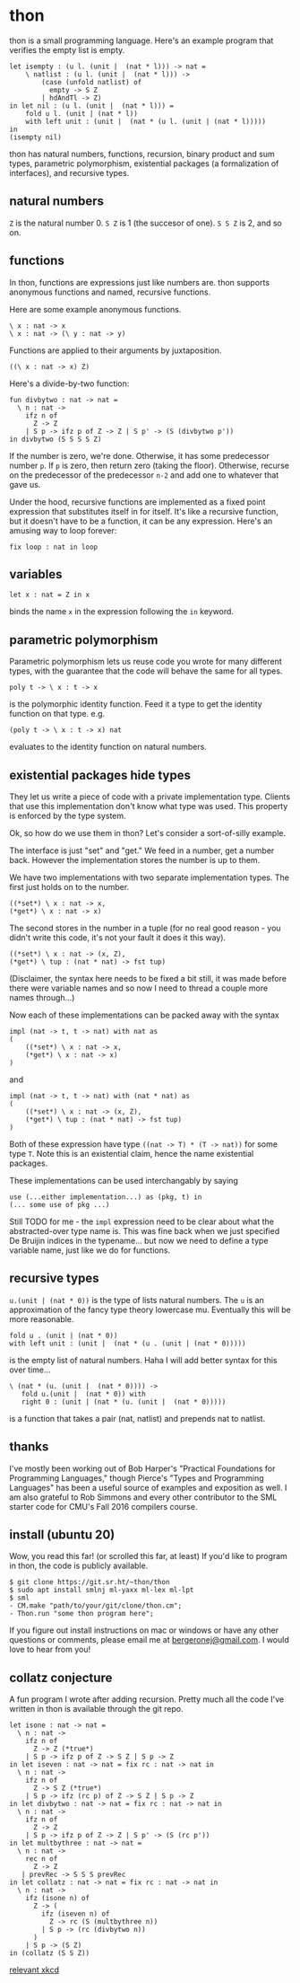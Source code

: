 # thon

thon is a small programming language. Here's an example program that
verifies the empty list is empty.

    let isempty : (u l. (unit |  (nat * l))) -> nat =
        \ natlist : (u l. (unit |  (nat * l))) ->
            (case (unfold natlist) of
              empty -> S Z
            | hdAndTl -> Z)
    in let nil : (u l. (unit |  (nat * l))) =
        fold u l. (unit | (nat * l))
        with left unit : (unit |  (nat * (u l. (unit | (nat * l)))))
    in
    (isempty nil)

thon has natural numbers, functions, recursion, binary product and sum
types, parametric polymorphism, existential packages (a formalization of
interfaces), and recursive types.

## natural numbers

`Z` is the natural number 0. `S Z` is 1 (the succesor of one). `S S Z` is 2, and so on.

## functions

In thon, functions are expressions just like numbers are. thon
supports anonymous functions and named, recursive functions.

Here are some example anonymous functions.

```
\ x : nat -> x
\ x : nat -> (\ y : nat -> y)
```

Functions are applied to their arguments by juxtaposition.

```
((\ x : nat -> x) Z)
```

Here's a divide-by-two function:

```
fun divbytwo : nat -> nat =
  \ n : nat ->
    ifz n of
      Z -> Z
    | S p -> ifz p of Z -> Z | S p' -> (S (divbytwo p'))
in divbytwo (S S S S Z)
```
If the number is zero, we're done. Otherwise, it has some predecessor
number `p`. If `p` is zero, then return zero (taking the
floor). Otherwise, recurse on the predecessor of the predecessor `n-2`
and add one to whatever that gave us.

Under the hood, recursive functions are implemented as a fixed point
expression that substitutes itself in for itself. It's like a
recursive function, but it doesn't have to be a function, it can be
any expression. Here's an amusing way to loop forever:

```
fix loop : nat in loop
```

## variables

```
let x : nat = Z in x
```
binds the name `x` in the expression following the `in` keyword.

## parametric polymorphism

Parametric polymorphism lets us reuse code you wrote for many
different types, with the guarantee that the code will behave the
same for all types.

```
poly t -> \ x : t -> x
```
is the polymorphic identity function. Feed it a type to get the
identity function on that type. e.g.

```
(poly t -> \ x : t -> x) nat
```
evaluates to the identity function on natural numbers.

## existential packages hide types

They let us write a piece of code with a private implementation
type. Clients that use this implementation don't know what type was
used. This property is enforced by the type system.

Ok, so how do we use them in thon? Let's consider a sort-of-silly
example.

The interface is just "set" and "get." We feed in a number, get a
number back. However the implementation stores the number is up to
them.

We have two implementations with two separate implementation
types. The first just holds on to the number.
```
((*set*) \ x : nat -> x,
(*get*) \ x : nat -> x)
```
The second stores in the number in a tuple (for no real good reason -
you didn't write this code, it's not your fault it does it this way).

```
((*set*) \ x : nat -> (x, Z),
(*get*) \ tup : (nat * nat) -> fst tup)
```

(Disclaimer, the syntax here needs to be fixed a bit still, it was
made before there were variable names and so now I need to thread a
couple more names through...)

Now each of these implementations can be packed away with the syntax

```
impl (nat -> t, t -> nat) with nat as
(
    ((*set*) \ x : nat -> x,
    (*get*) \ x : nat -> x)
)
```
and

```
impl (nat -> t, t -> nat) with (nat * nat) as
(
    ((*set*) \ x : nat -> (x, Z),
    (*get*) \ tup : (nat * nat) -> fst tup)
)
```

Both of these expression have type `((nat -> T) * (T -> nat))` for
some type `T`. Note this is an existential claim, hence the name
existential packages.

These implementations can be used interchangably by saying

```
use (...either implementation...) as (pkg, t) in
(... some use of pkg ...)
```

Still TODO for me - the `impl` expression need to be clear about what
the abstracted-over type name is. This was fine back when we just
specified De Bruijin indices in the typename... but now we need to
define a type variable name, just like we do for functions.

## recursive types

`u.(unit | (nat * 0))` is the type of lists natural numbers. The `u`
is an approximation of the fancy type theory lowercase mu. Eventually
this will be more reasonable.

```
fold u . (unit | (nat * 0))
with left unit : (unit |  (nat * (u . (unit | (nat * 0)))))
```

is the empty list of natural numbers. Haha I will add better syntax for this over time...

```
\ (nat * (u. (unit |  (nat * 0)))) ->
   fold u.(unit |  (nat * 0)) with
   right 0 : (unit | (nat * (u. (unit |  (nat * 0)))))
```

is a function that takes a pair (nat, natlist) and prepends nat to natlist.

## thanks

I've mostly been working out of Bob Harper's "Practical Foundations for
Programming Languages," though Pierce's "Types and Programming Languages" has
been a useful source of examples and exposition as well. I am also
grateful to Rob Simmons and every other contributor to the SML starter
code for CMU's Fall 2016 compilers course.

## install (ubuntu 20)

Wow, you read this far! (or scrolled this far, at least) If you'd like
to program in thon, the code is publicly available.

    $ git clone https://git.sr.ht/~thon/thon
    $ sudo apt install smlnj ml-yaxx ml-lex ml-lpt
    $ sml
    - CM.make "path/to/your/git/clone/thon.cm";
    - Thon.run "some thon program here";

If you figure out install instructions on mac or windows or have any
other questions or comments, please email me at
bergeronej@gmail.com. I would love to hear from you!

## collatz conjecture

A fun program I wrote after adding recursion. Pretty much all the code
I've written in thon is available through the git repo.

```
let isone : nat -> nat = 
  \ n : nat ->
    ifz n of
      Z -> Z (*true*)
    | S p -> ifz p of Z -> S Z | S p -> Z
in let iseven : nat -> nat = fix rc : nat -> nat in
  \ n : nat ->
    ifz n of
      Z -> S Z (*true*)
    | S p -> ifz (rc p) of Z -> S Z | S p -> Z
in let divbytwo : nat -> nat = fix rc : nat -> nat in
  \ n : nat ->
    ifz n of
      Z -> Z
    | S p -> ifz p of Z -> Z | S p' -> (S (rc p'))
in let multbythree : nat -> nat =
  \ n : nat ->
    rec n of
      Z -> Z
   | prevRec -> S S S prevRec
in let collatz : nat -> nat = fix rc : nat -> nat in
  \ n : nat ->
    ifz (isone n) of
      Z -> (
        ifz (iseven n) of
          Z -> rc (S (multbythree n))
        | S p -> (rc (divbytwo n))
      )
    | S p -> (S Z)
in (collatz (S S Z))
```

[relevant xkcd](https://xkcd.com/710/)